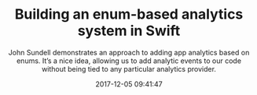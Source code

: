 ---
title: "Building an enum-based analytics system in Swift"
subtitle: "John Sundell demonstrates an approach to adding app analytics based on enums. It’s a nice idea, allowing us to add analytic events to our code without being tied to any particular analytics provider."
tags: ["enum","analytics"]
link: "https://www.swiftbysundell.com/posts/building-an-enum-based-analytics-system-in-swift?utm_campaign=Revue%20newsletter&utm_medium=Swift%20Weekly%20Newsletter%20Issue%2098&utm_source=Swift%20Weekly"
date: "2017-12-05 09:41:47"
---